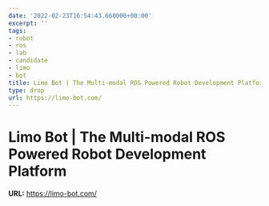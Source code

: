 ```yaml
---
date: '2022-02-23T16:54:43.660000+00:00'
excerpt: ''
tags:
- robot
- ros
- lab
- candidate
- limo
- bot
title: Limo Bot | The Multi-modal ROS Powered Robot Development Platform
type: drop
url: https://limo-bot.com/
---
```


# Limo Bot | The Multi-modal ROS Powered Robot Development Platform

**URL:** https://limo-bot.com/
